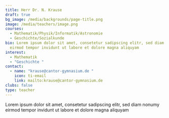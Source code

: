 ```yaml
---
title: Herr Dr. N. Krause
draft: true
bg_image: /media/backgrounds/page-title.png
image: /media/teachers/image.png
courses:
  - Mathematik/Physik/Informatik/Astronomie
  - Geschichte/Sozialkunde
bio: Lorem ipsum dolor sit amet, consetetur sadipscing elitr, sed diam nonumy
  eirmod tempor invidunt ut labore et dolore magna aliquyam
interest:
  - Mathematik
  - "Geschichte "
contact:
  - name: "krause@cantor-gymnasium.de "
    icon: ti-email
    link: mailto:krause@cantor-gymnasium.de
clubs: false
type: teacher
---
```

Lorem ipsum dolor sit amet, consetetur sadipscing elitr, sed diam nonumy eirmod tempor invidunt ut labore et dolore magna aliquyam